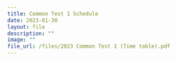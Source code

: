 ```yaml
---
title: Common Test 1 Schedule
date: 2023-01-30
layout: file
description: ""
image: ""
file_url: /files/2023 Common Test 1 (Time table).pdf
---
```



